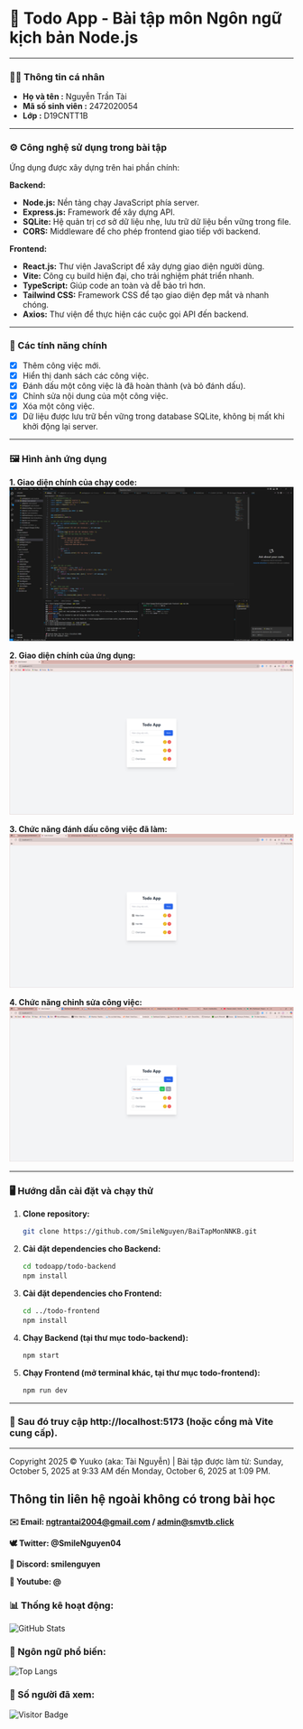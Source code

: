 # 📝 Todo App - Bài tập môn Ngôn ngữ kịch bản Node.js

---

### **🧑‍💻 Thông tin cá nhân**

- **Họ và tên :** Nguyễn Trần Tài
- **Mã số sinh viên :** 2472020054
- **Lớp :** D19CNTT1B

---

### **⚙️ Công nghệ sử dụng trong bài tập**

Ứng dụng được xây dựng trên hai phần chính:

**Backend:**
- **Node.js:** Nền tảng chạy JavaScript phía server.
- **Express.js:** Framework để xây dựng API.
- **SQLite:** Hệ quản trị cơ sở dữ liệu nhẹ, lưu trữ dữ liệu bền vững trong file.
- **CORS:** Middleware để cho phép frontend giao tiếp với backend.

**Frontend:**
- **React.js:** Thư viện JavaScript để xây dựng giao diện người dùng.
- **Vite:** Công cụ build hiện đại, cho trải nghiệm phát triển nhanh.
- **TypeScript:** Giúp code an toàn và dễ bảo trì hơn.
- **Tailwind CSS:** Framework CSS để tạo giao diện đẹp mắt và nhanh chóng.
- **Axios:** Thư viện để thực hiện các cuộc gọi API đến backend.

---

### **📑 Các tính năng chính**

- [x] Thêm công việc mới.
- [x] Hiển thị danh sách các công việc.
- [x] Đánh dấu một công việc là đã hoàn thành (và bỏ đánh dấu).
- [x] Chỉnh sửa nội dung của một công việc.
- [x] Xóa một công việc.
- [x] Dữ liệu được lưu trữ bền vững trong database SQLite, không bị mất khi khởi động lại server.

---

### **🖼️ Hình ảnh ứng dụng**

**1. Giao diện chính của chạy code:**
![Giao diện chính](./screenshots/giao-dien-chay-lenh.png)

**2. Giao diện chính của ứng dụng:**
![Giao diện chính](./screenshots/giao-dien-chinh.png)

**3. Chức năng đánh dấu công việc đã làm:**
![Chức năng chỉnh sửa](./screenshots/giao-dien-todo-da-lam.png)

**4. Chức năng chỉnh sửa công việc:**
![Chức năng chỉnh sửa](./screenshots/giao-dien-chinh-sua-todo.png)

---

### **🖥️ Hướng dẫn cài đặt và chạy thử**

1. **Clone repository:**
   ```bash
   git clone https://github.com/SmileNguyen/BaiTapMonNNKB.git

2. **Cài đặt dependencies cho Backend:**
   ```bash
   cd todoapp/todo-backend
   npm install

3. **Cài đặt dependencies cho Frontend:**
     ```bash
   cd ../todo-frontend
   npm install

4. **Chạy Backend (tại thư mục todo-backend):**
   ```bash
   npm start

5. **Chạy Frontend (mở terminal khác, tại thư mục todo-frontend):**
   ```bash
   npm run dev

---

### **🔎 Sau đó truy cập http://localhost:5173 (hoặc cổng mà Vite cung cấp).**

---

Copyright 2025 © Yuuko (aka: Tài Nguyễn) | Bài tập được làm từ: Sunday, October 5, 2025 at 9:33 AM đến Monday, October 6, 2025 at 1:09 PM.

<h2>Thông tin liên hệ ngoài không có trong bài học</h2>

**✉️ Email: ngtrantai2004@gmail.com / admin@smvtb.click**

**🕊️ Twitter: @SmileNguyen04**

**💬 Discord: smilenguyen**

**📸 Youtube: @**

### 📊 Thống kê hoạt động:
![GitHub Stats](https://github-readme-stats.vercel.app/api?username=SmileNguyen&show_icons=true)

### 📖 Ngôn ngữ phổ biến:
![Top Langs](https://github-readme-stats.vercel.app/api/top-langs/?username=SmileNguyen)

### 👀 Số người đã xem:
![Visitor Badge](https://visitor-badge.laobi.icu/badge?page_id=SmileNguyen.repo)






